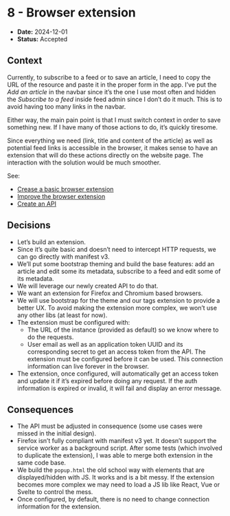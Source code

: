 # 8 - Browser extension

* **Date:** 2024-12-01
* **Status:** Accepted

## Context

Currently, to subscribe to a feed or to save an article, I need to copy the URL of the resource and paste it in the proper form in the app.
I’ve put the *Add an article* in the navbar since it’s the one I use most often and hidden the *Subscribe to a feed* inside feed admin since I don’t do it much.
This is to avoid having too many links in the navbar.

Either way, the main pain point is that I must switch context in order to save something new.
If I have many of those actions to do, it’s quickly tiresome.

Since everything we need (link, title and content of the article) as well as potential feed links is accessible in the browser, it makes sense to have an extension that will do these actions directly on the website page.
The interaction with the solution would be much smoother.

See:
* [Crease a basic browser extension](https://github.com/Jenselme/legadilo/issues/156)
* [Improve the browser extension](https://github.com/Jenselme/legadilo/issues/321)
* [Create an API](https://github.com/Jenselme/legadilo/issues/318)


## Decisions

* Let’s build an extension.
* Since it’s quite basic and doesn’t need to intercept HTTP requests, we can go directly with manifest v3.
* We’ll put some bootstrap theming and build the base features: add an article and edit some its metadata, subscribe to a feed and edit some of its metadata.
* We will leverage our newly created API to do that.
* We want an extension for Firefox and Chromium based browsers.
* We will use bootstrap for the theme and our tags extension to provide a better UX.
  To avoid making the extension more complex, we won’t use any other libs (at least for now).
* The extension must be configured with:
  * The URL of the instance (provided as default) so we know where to do the requests.
  * User email as well as an application token UUID and its corresponding secret to get an access token from the API.
    The extension must be configured before it can be used.
    This connection information can live forever in the browser.
* The extension, once configured, will automatically get an access token and update it if it’s expired before doing any request.
  If the auth information is expired or invalid, it will fail and display an error message.


## Consequences

* The API must be adjusted in consequence (some use cases were missed in the initial design).
* Firefox isn’t fully compliant with manifest v3 yet.
  It doesn’t support the service worker as a background script.
  After some tests (which involved to duplicate the extension), I was able to merge both extension in the same code base.
* We build the `popup.html` the old school way with elements that are displayed/hidden with JS.
  It works and is a bit messy.
  If the extension becomes more complex we may need to load a JS lib like React, Vue or Svelte to control the mess.
* Once configured, by default, there is no need to change connection information for the extension.

